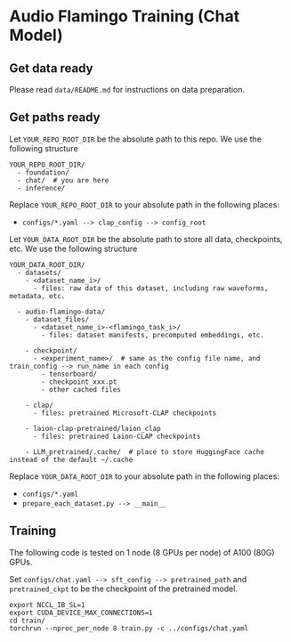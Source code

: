 # Audio Flamingo Training (Chat Model)

## Get data ready

Please read ```data/README.md``` for instructions on data preparation.

## Get paths ready

Let ```YOUR_REPO_ROOT_DIR``` be the absolute path to this repo. We use the following structure

```
YOUR_REPO_ROOT_DIR/
  - foundation/
  - chat/  # you are here
  - inference/
```

Replace ```YOUR_REPO_ROOT_DIR``` to your absolute path in the following places:
- ```configs/*.yaml --> clap_config --> config_root```


Let ```YOUR_DATA_ROOT_DIR``` be the absolute path to store all data, checkpoints, etc. We use the following structure
```
YOUR_DATA_ROOT_DIR/
  - datasets/
    - <dataset_name_i>/
      - files: raw data of this dataset, including raw waveforms, metadata, etc.
  
  - audio-flamingo-data/
    - dataset_files/
      - <dataset_name_i>-<flamingo_task_i>/
        - files: dataset manifests, precomputed embeddings, etc.

    - checkpoint/
      - <experiment_name>/  # same as the config file name, and train_config --> run_name in each config
        - tensorboard/
        - checkpoint_xxx.pt
        - other cached files
    
    - clap/
      - files: pretrained Microsoft-CLAP checkpoints
    
    - laion-clap-pretrained/laion_clap
      - files: pretrained Laion-CLAP checkpoints
    
    - LLM_pretrained/.cache/  # place to store HuggingFace cache instead of the default ~/.cache
```

Replace ```YOUR_DATA_ROOT_DIR``` to your absolute path in the following places:
- ```configs/*.yaml```
- ```prepare_each_dataset.py --> __main__```

## Training

The following code is tested on 1 node (8 GPUs per node) of A100 (80G) GPUs. 

Set ```configs/chat.yaml --> sft_config --> pretrained_path``` and ```pretrained_ckpt``` to be the checkpoint of the pretrained model.
```
export NCCL_IB_SL=1
export CUDA_DEVICE_MAX_CONNECTIONS=1 
cd train/
torchrun --nproc_per_node 8 train.py -c ../configs/chat.yaml
```



